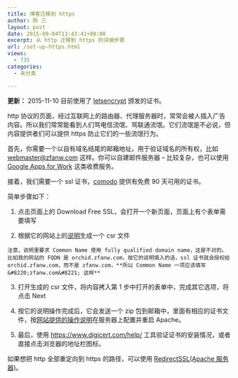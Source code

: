 ```yaml
---
title: 博客迁移到 https
author: 陈 三
layout: post
date: 2015-09-04T13:43:41+00:00
excerpt: 从 http 迁移到 https 的详细步骤
url: /set-up-https.html
views:
  - 735
categories:
  - 未分类

---
```

**更新：** 2015-11-10 目前使用了 [letsencrypt][1] 颁发的证书。

http 协议的页面，经过互联网上的路由器、代理服务器时，常常会被人插入广告内容。所以我们常常能看到人们骂电信流氓、骂联通流氓。它们流氓是不必说，但内容提供者们可以提供 https 防止它们的一些流氓行为。

首先，你需要一个以自有域名结尾的邮箱地址，用于验证域名的所有权，比如 webmaster@zfanw.com 这样。你可以自建邮件服务器 &#8211; 比较复杂，也可以使用 [Google Apps for Work][2] 这类收费服务。

接着，我们需要一个 ssl 证书，[comodo][3] 提供有免费 90 天可用的证书。

简单步骤如下：

  1. 点击页面上的 Download Free SSL，会打开一个新页面，页面上有个表单需要填写

  2. 根据它的网站上的[说明][4]生成一个 csr 文件
    
    注意，说明里要求 Common Name 使用 fully qualified domain name，这是不对的。比如我的网站的 FQDN 是 orchid.zfanw.com，按它的说明填入的话，ssl 证书就会授权给 orchid.zfanw.com，而不是 zfanw.com，**所以 Common Name 一项应该填写 &#8220;zfanw.com&#8221; 这样**

  3. 打开生成的 csr 文件，将内容拷入第 1 步中打开的表单中，完成其它选项，将点击 Next

  4. 按它的说明操作完成后，它会发送一个 zip 包到邮箱中，里面有相应的证书文件，按[网站提供的操作说明][5]在服务器上配置并重启 Apache。

  5. 最后，使用 <https://www.digicert.com/help/> 工具验证证书的安装情况，或者直接点击浏览器的地址栏图标。

如果想把 http 全部重定向到 https 的路径，可以使用 [RedirectSSL(Apache 服务器)][6]。

 [1]: https://letsencrypt.org/
 [2]: https://www.google.com/work/apps/business/
 [3]: https://www.comodo.com/e-commerce/ssl-certificates/free-ssl-certificate.php
 [4]: https://support.comodo.com/index.php?/Default/Knowledgebase/Article/View/1/19/
 [5]: https://support.comodo.com/index.php?/Default/Knowledgebase/Article/View/637/37/
 [6]: https://wiki.apache.org/httpd/RedirectSSL